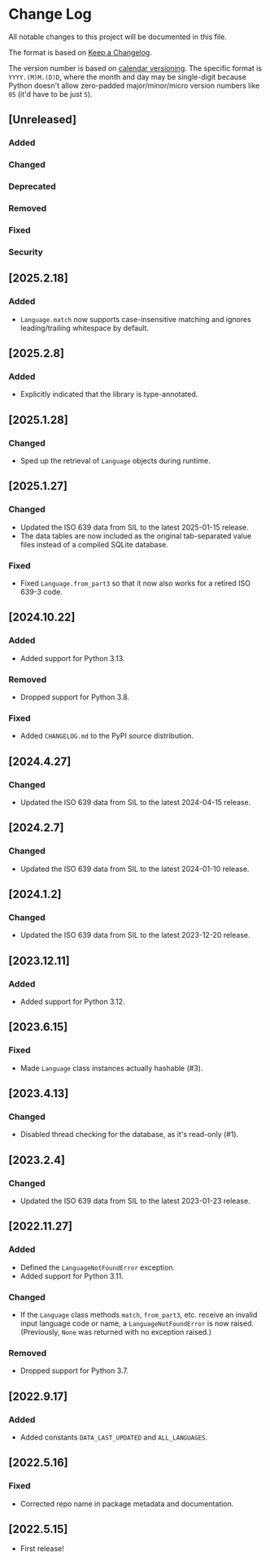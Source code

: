 # Change Log
All notable changes to this project will be documented in this file.

The format is based on [Keep a Changelog](https://keepachangelog.com/en/1.0.0/).

The version number is based on [calendar versioning](https://calver.org/).
The specific format is `YYYY.(M)M.(D)D`,
where the month and day may be single-digit because Python doesn't allow zero-padded
major/minor/micro version numbers like `05` (it'd have to be just `5`).

## [Unreleased]

### Added
### Changed
### Deprecated
### Removed
### Fixed
### Security

## [2025.2.18]

### Added
* `Language.match` now supports case-insensitive matching
  and ignores leading/trailing whitespace by default.

## [2025.2.8]

### Added
* Explicitly indicated that the library is type-annotated.

## [2025.1.28]

### Changed
* Sped up the retrieval of `Language` objects during runtime.

## [2025.1.27]

### Changed
* Updated the ISO 639 data from SIL to the latest 2025-01-15 release.
* The data tables are now included as the original tab-separated value files
  instead of a compiled SQLite database.

### Fixed
* Fixed `Language.from_part3` so that it now also works for a retired ISO 639-3 code.

## [2024.10.22]

### Added
* Added support for Python 3.13.

### Removed
* Dropped support for Python 3.8.

### Fixed
* Added `CHANGELOG.md` to the PyPI source distribution.

## [2024.4.27]

### Changed
* Updated the ISO 639 data from SIL to the latest 2024-04-15 release.

## [2024.2.7]

### Changed
* Updated the ISO 639 data from SIL to the latest 2024-01-10 release.

## [2024.1.2]

### Changed
* Updated the ISO 639 data from SIL to the latest 2023-12-20 release.

## [2023.12.11]

### Added
* Added support for Python 3.12.

## [2023.6.15]

### Fixed
* Made `Language` class instances actually hashable (#3).

## [2023.4.13]

### Changed
* Disabled thread checking for the database, as it's read-only (#1).

## [2023.2.4]

### Changed
* Updated the ISO 639 data from SIL to the latest 2023-01-23 release.

## [2022.11.27]

### Added
* Defined the `LanguageNotFoundError` exception.
* Added support for Python 3.11.

### Changed
* If the `Language` class methods `match`, `from_part3`, etc. receive an invalid
  input language code or name, a `LanguageNotFoundError` is now raised.
  (Previously, `None` was returned with no exception raised.)

### Removed
* Dropped support for Python 3.7.

## [2022.9.17]

### Added
* Added constants `DATA_LAST_UPDATED` and `ALL_LANGUAGES`.

## [2022.5.16]

### Fixed
* Corrected repo name in package metadata and documentation.

## [2022.5.15]

* First release!

